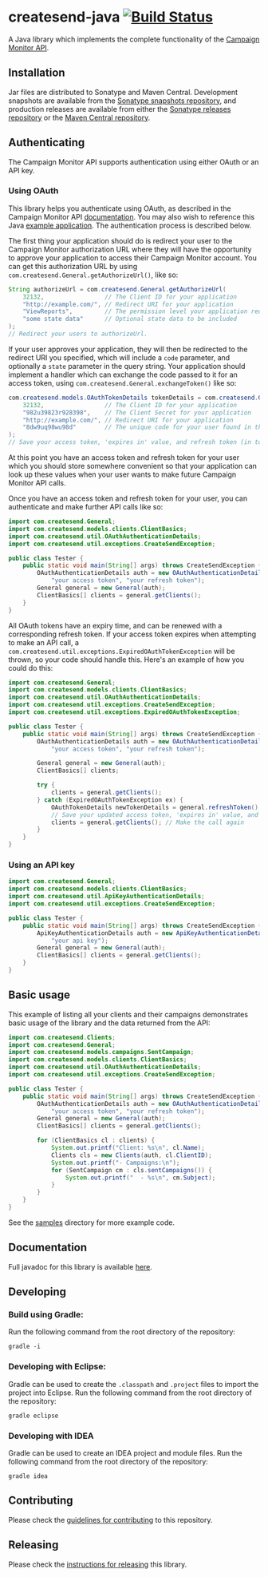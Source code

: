 # createsend-java [![Build Status](https://secure.travis-ci.org/campaignmonitor/createsend-java.png)][travis]

[travis]: http://travis-ci.org/campaignmonitor/createsend-java

A Java library which implements the complete functionality of the [Campaign Monitor API](http://www.campaignmonitor.com/api/).

## Installation

Jar files are distributed to Sonatype and Maven Central. Development snapshots are available from the [Sonatype snapshots repository](https://oss.sonatype.org/content/repositories/snapshots/com/createsend/createsend-java/), and production releases are available from either the [Sonatype releases repository](https://oss.sonatype.org/content/repositories/releases/com/createsend/createsend-java/) or the [Maven Central repository](http://repo1.maven.org/maven2/com/createsend/createsend-java/).

## Authenticating

The Campaign Monitor API supports authentication using either OAuth or an API key.

### Using OAuth

This library helps you authenticate using OAuth, as described in the Campaign Monitor API [documentation](http://www.campaignmonitor.com/api/getting-started/#authenticating_with_oauth). You may also wish to reference this Java [example application](https://gist.github.com/jdennes/4997342). The authentication process is described below.

The first thing your application should do is redirect your user to the Campaign Monitor authorization URL where they will have the opportunity to approve your application to access their Campaign Monitor account. You can get this authorization URL by using `com.createsend.General.getAuthorizeUrl()`, like so:

```java
String authorizeUrl = com.createsend.General.getAuthorizeUrl(
    32132,                 // The Client ID for your application
    "http://example.com/", // Redirect URI for your application
    "ViewReports",         // The permission level your application requires
    "some state data"      // Optional state data to be included
);
// Redirect your users to authorizeUrl.
```

If your user approves your application, they will then be redirected to the redirect URI you specified, which will include a `code` parameter, and optionally a `state` parameter in the query string. Your application should implement a handler which can exchange the code passed to it for an access token, using `com.createsend.General.exchangeToken()` like so:

```java
com.createsend.models.OAuthTokenDetails tokenDetails = com.createsend.General.exchangeToken(
    32132,                 // The Client ID for your application
    "982u39823r928398",    // The Client Secret for your application
    "http://example.com/", // Redirect URI for your application
    "8dw9uq98wu98d"        // The unique code for your user found in the query string
);
// Save your access token, 'expires in' value, and refresh token (in tokenDetails).
```

At this point you have an access token and refresh token for your user which you should store somewhere convenient so that your application can look up these values when your user wants to make future Campaign Monitor API calls.

Once you have an access token and refresh token for your user, you can authenticate and make further API calls like so:

```java
import com.createsend.General;
import com.createsend.models.clients.ClientBasics;
import com.createsend.util.OAuthAuthenticationDetails;
import com.createsend.util.exceptions.CreateSendException;

public class Tester {
    public static void main(String[] args) throws CreateSendException {
        OAuthAuthenticationDetails auth = new OAuthAuthenticationDetails(
            "your access token", "your refresh token");
        General general = new General(auth);
        ClientBasics[] clients = general.getClients();
    }
}
```

All OAuth tokens have an expiry time, and can be renewed with a corresponding refresh token. If your access token expires when attempting to make an API call, a `com.createsend.util.exceptions.ExpiredOAuthTokenException` will be thrown, so your code should handle this. Here's an example of how you could do this:

```java
import com.createsend.General;
import com.createsend.models.clients.ClientBasics;
import com.createsend.util.OAuthAuthenticationDetails;
import com.createsend.util.exceptions.CreateSendException;
import com.createsend.util.exceptions.ExpiredOAuthTokenException;

public class Tester {
    public static void main(String[] args) throws CreateSendException {
        OAuthAuthenticationDetails auth = new OAuthAuthenticationDetails(
            "your access token", "your refresh token");

        General general = new General(auth);
        ClientBasics[] clients;

        try {
            clients = general.getClients();
        } catch (ExpiredOAuthTokenException ex) {
            OAuthTokenDetails newTokenDetails = general.refreshToken();
            // Save your updated access token, 'expires in' value, and refresh token
            clients = general.getClients(); // Make the call again
        }
    }
}
```

### Using an API key

```java
import com.createsend.General;
import com.createsend.models.clients.ClientBasics;
import com.createsend.util.ApiKeyAuthenticationDetails;
import com.createsend.util.exceptions.CreateSendException;

public class Tester {
    public static void main(String[] args) throws CreateSendException {
        ApiKeyAuthenticationDetails auth = new ApiKeyAuthenticationDetails(
            "your api key");
        General general = new General(auth);
        ClientBasics[] clients = general.getClients();
    }
}
```

## Basic usage

This example of listing all your clients and their campaigns demonstrates basic usage of the library and the data returned from the API:

```java
import com.createsend.Clients;
import com.createsend.General;
import com.createsend.models.campaigns.SentCampaign;
import com.createsend.models.clients.ClientBasics;
import com.createsend.util.OAuthAuthenticationDetails;
import com.createsend.util.exceptions.CreateSendException;

public class Tester {
    public static void main(String[] args) throws CreateSendException {
        OAuthAuthenticationDetails auth = new OAuthAuthenticationDetails(
            "your access token", "your refresh token");
        General general = new General(auth);
        ClientBasics[] clients = general.getClients();

        for (ClientBasics cl : clients) {
            System.out.printf("Client: %s\n", cl.Name);
            Clients cls = new Clients(auth, cl.ClientID);
            System.out.printf("- Campaigns:\n");
            for (SentCampaign cm : cls.sentCampaigns()) {
                System.out.printf("  - %s\n", cm.Subject);
            }
        }
    }
}
```

See the [samples](https://github.com/campaignmonitor/createsend-java/blob/master/samples/com/createsend/samples/SampleRunner.java) directory for more example code.

## Documentation

Full javadoc for this library is available [here](http://campaignmonitor.github.com/createsend-java/doc/).

## Developing

### Build using Gradle:
Run the following command from the root directory of the repository:

```
gradle -i
```

### Developing with Eclipse:
Gradle can be used to create the `.classpath` and `.project` files to import the project into Eclipse. Run the following command from the root directory of the repository:

```
gradle eclipse
```

### Developing with IDEA
Gradle can be used to create an IDEA project and module files. Run the following command from the root directory of the repository:

```
gradle idea
```

## Contributing

Please check the [guidelines for contributing](https://github.com/campaignmonitor/createsend-java/blob/master/CONTRIBUTING.md) to this repository.

## Releasing

Please check the [instructions for releasing](https://github.com/campaignmonitor/createsend-java/blob/master/RELEASE.md) this library.
